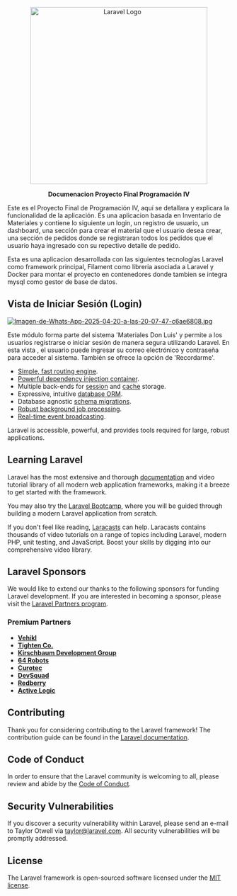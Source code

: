<p align="center"><a href="https://laravel.com" target="_blank"><img src="https://raw.githubusercontent.com/laravel/art/master/logo-lockup/5%20SVG/2%20CMYK/1%20Full%20Color/laravel-logolockup-cmyk-red.svg" width="400" alt="Laravel Logo"></a></p>

<p align="center">
    <b>Documenacion Proyecto Final Programación IV</b>
</p>

Este es el Proyecto Final de Programación IV, aquí se detallara y explicara la funcionalidad de la aplicación.
Es una aplicacion basada en Inventario de Materiales y contiene lo siguiente un login, un registro de usuario, un dashboard, una sección para crear el material que el usuario desea crear, una sección de pedidos donde se registraran todos los pedidos que el usuario haya ingresado con su repectivo detalle de pedido.

Esta es una aplicacion desarrollada con las siguientes tecnologías Laravel como framework principal, Filament como libreria asociada a Laravel y Docker para montar el proyecto en contenedores donde tambien se integra mysql como gestor de base de datos.

## Vista de Iniciar Sesión (Login)

[![Imagen-de-Whats-App-2025-04-20-a-las-20-07-47-c6ae6808.jpg](https://i.postimg.cc/HkD65PtH/Imagen-de-Whats-App-2025-04-20-a-las-20-07-47-c6ae6808.jpg)](https://postimg.cc/N5D8vDVP)

Este módulo forma parte del sistema 'Materiales Don Luis' y  permite a los usuarios registrarse o iniciar sesión de manera segura utilizando Laravel.
En esta vista , el usuario puede ingresar su correo electrónico y contraseña para acceder al sistema. También se ofrece la opción de 'Recordarme'.

- [Simple, fast routing engine](https://laravel.com/docs/routing).
- [Powerful dependency injection container](https://laravel.com/docs/container).
- Multiple back-ends for [session](https://laravel.com/docs/session) and [cache](https://laravel.com/docs/cache) storage.
- Expressive, intuitive [database ORM](https://laravel.com/docs/eloquent).
- Database agnostic [schema migrations](https://laravel.com/docs/migrations).
- [Robust background job processing](https://laravel.com/docs/queues).
- [Real-time event broadcasting](https://laravel.com/docs/broadcasting).

Laravel is accessible, powerful, and provides tools required for large, robust applications.

## Learning Laravel

Laravel has the most extensive and thorough [documentation](https://laravel.com/docs) and video tutorial library of all modern web application frameworks, making it a breeze to get started with the framework.

You may also try the [Laravel Bootcamp](https://bootcamp.laravel.com), where you will be guided through building a modern Laravel application from scratch.

If you don't feel like reading, [Laracasts](https://laracasts.com) can help. Laracasts contains thousands of video tutorials on a range of topics including Laravel, modern PHP, unit testing, and JavaScript. Boost your skills by digging into our comprehensive video library.

## Laravel Sponsors

We would like to extend our thanks to the following sponsors for funding Laravel development. If you are interested in becoming a sponsor, please visit the [Laravel Partners program](https://partners.laravel.com).

### Premium Partners

- **[Vehikl](https://vehikl.com/)**
- **[Tighten Co.](https://tighten.co)**
- **[Kirschbaum Development Group](https://kirschbaumdevelopment.com)**
- **[64 Robots](https://64robots.com)**
- **[Curotec](https://www.curotec.com/services/technologies/laravel/)**
- **[DevSquad](https://devsquad.com/hire-laravel-developers)**
- **[Redberry](https://redberry.international/laravel-development/)**
- **[Active Logic](https://activelogic.com)**

## Contributing

Thank you for considering contributing to the Laravel framework! The contribution guide can be found in the [Laravel documentation](https://laravel.com/docs/contributions).

## Code of Conduct

In order to ensure that the Laravel community is welcoming to all, please review and abide by the [Code of Conduct](https://laravel.com/docs/contributions#code-of-conduct).

## Security Vulnerabilities

If you discover a security vulnerability within Laravel, please send an e-mail to Taylor Otwell via [taylor@laravel.com](mailto:taylor@laravel.com). All security vulnerabilities will be promptly addressed.

## License

The Laravel framework is open-sourced software licensed under the [MIT license](https://opensource.org/licenses/MIT).
